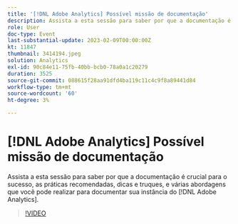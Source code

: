 ```yaml
---
title: '[!DNL Adobe Analytics] Possível missão de documentação'
description: Assista a esta sessão para saber por que a documentação é crucial para o sucesso, as práticas recomendadas, as dicas e os truques, e várias abordagens que você pode realizar para documentar sua instância [!DNL Adobe Analytics] . Junho de 2022
role: User
doc-type: Event
last-substantial-update: 2023-02-09T00:00:00Z
kt: 11847
thumbnail: 3414194.jpeg
solution: Analytics
exl-id: 90c84e11-75fb-40bb-bcb0-78a0a1c20279
duration: 3525
source-git-commit: 088615f28aa91dfd4ba119c11c4c9f8a89441d84
workflow-type: tm+mt
source-wordcount: '60'
ht-degree: 3%

---
```


# [!DNL Adobe Analytics] Possível missão de documentação

Assista a esta sessão para saber por que a documentação é crucial para o sucesso, as práticas recomendadas, dicas e truques, e várias abordagens que você pode realizar para documentar sua instância do [!DNL Adobe Analytics].

>[!VIDEO](https://video.tv.adobe.com/v/3414194/?quality=12&learn=on)
